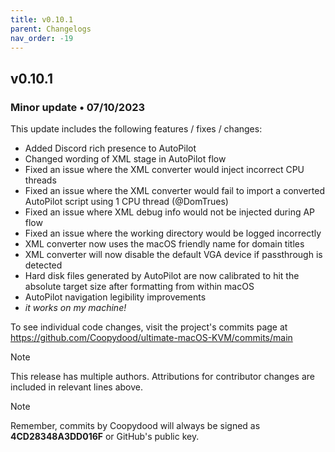 ```yaml
---
title: v0.10.1
parent: Changelogs
nav_order: -19
---
```


## v0.10.1

### Minor update • 07/10/2023

This update includes the following features / fixes / changes:

- Added Discord rich presence to AutoPilot
- Changed wording of XML stage in AutoPilot flow
- Fixed an issue where the XML converter would inject incorrect CPU threads
- Fixed an issue where the XML converter would fail to import a converted AutoPilot script using 1 CPU thread (@DomTrues)
- Fixed an issue where XML debug info would not be injected during AP flow
- Fixed an issue where the working directory would be logged incorrectly
- XML converter now uses the macOS friendly name for domain titles
- XML converter will now disable the default VGA device if passthrough is detected
- Hard disk files generated by AutoPilot are now calibrated to hit the absolute target size after formatting from within macOS
- AutoPilot navigation legibility improvements
- *it works on my machine!*

To see individual code changes, visit the project's commits page at <https://github.com/Coopydood/ultimate-macOS-KVM/commits/main>

> [!NOTE]
> This release has multiple authors. Attributions for contributor changes are included in relevant lines above.

> [!NOTE]
> Remember, commits by Coopydood will always be signed as **4CD28348A3DD016F** or GitHub's public key.